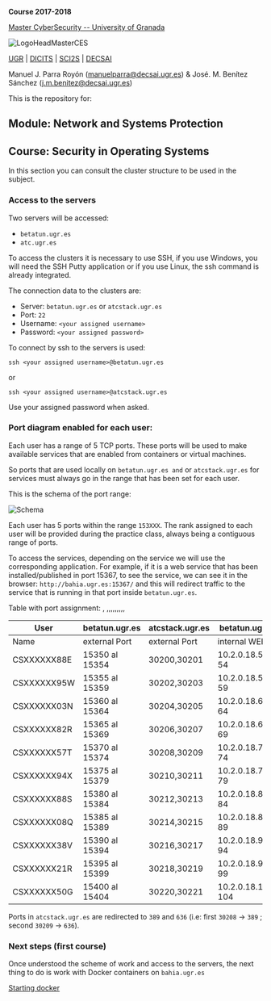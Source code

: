 **Course 2017-2018**

[Master CyberSecurity -- University of Granada](http://ucys.ugr.es/master-propio-en-ciberseguridad/)

![LogoHeadMasterCES](https://sites.google.com/site/manuparra/home/logo_master_ciber.png)


[UGR](http://www.ugr.es) | [DICITS](http://dicits.ugr.es) | [SCI2S](http://sci2s.ugr.es) | [DECSAI](http://decsai.ugr.es)

Manuel J. Parra Royón (manuelparra@decsai.ugr.es) & José. M. Benítez Sánchez (j.m.benitez@decsai.ugr.es)


This is the repository for:

## Module: Network and Systems Protection
## Course: Security in Operating Systems

In this section you can consult the cluster structure to be used in the subject.

### Access to the servers

Two servers will be accessed:

- ```betatun.ugr.es```
- ```atc.ugr.es```

To access the clusters it is necessary to use SSH, if you use Windows, you will need the SSH Putty application or if you use Linux, the ssh command is already integrated.

The connection data to the clusters are:

- Server: ```betatun.ugr.es```   or    ```atcstack.ugr.es```
- Port: ```22```
- Username: ```<your assigned username>```
- Password: ```<your assigned password>```


To connect by ssh to the servers is used:

```ssh <your assigned username>@betatun.ugr.es```

or 

```ssh <your assigned username>@atcstack.ugr.es```

Use your assigned password when asked.


### Port diagram enabled for each user:

Each user has a range of 5 TCP ports. These ports will be used to make available services that are enabled from containers or virtual machines.

So ports that are used locally on ```betatun.ugr.es and``` or ```atcstack.ugr.es``` for services must always go in the range that has been set for each user.

This is the schema of the port range:

![Schema](../imgs/schema.png?raw=true)

Each user has 5 ports within the range ```153XXX```. The rank assigned to each user will be provided during the practice class, always being a contiguous range of ports.

To access the services, depending on the service we will use the corresponding application. For example, if it is a web service that has been installed/published in port 15367, to see the service, we can see it in the browser: ```http://bahia.ugr.es:15367/``` and this will redirect traffic to the service that is running in that port inside ```betatun.ugr.es```.

Table with port assignment:
, ,,,,,,,,,

| 	User      | betatun.ugr.es  | atcstack.ugr.es | betatun.ugr.es  | atcstack.ugr.es|
|-------------|-----------------|-----------------|-----------------|----------------|
| 	Name      |  external  Port |   external Port | internal WEB IP | internal WEB IP|
| CSXXXXXX88E |  15350 al 15354	| 	30200,30201   |10.2.0.18.50-54  | 192.168.10.141 |
| CSXXXXXX95W |  15355 al 15359	| 	30202,30203   |10.2.0.18.55-59  | 192.168.10.142 |
| CSXXXXXX03N |  15360 al 15364	| 	30204,30205   |10.2.0.18.60-64  | 192.168.10.143 |
| CSXXXXXX82R |  15365 al 15369	| 	30206,30207   |10.2.0.18.65-69  | 192.168.10.144 |
| CSXXXXXX57T |  15370 al 15374	| 	30208,30209   |10.2.0.18.70-74  | 192.168.10.145 |
| CSXXXXXX94X |  15375 al 15379	| 	30210,30211   |10.2.0.18.75-79  | 192.168.10.146 |
| CSXXXXXX88S |  15380 al 15384	| 	30212,30213   |10.2.0.18.80-84  | 192.168.10.147 |
| CSXXXXXX08Q |  15385 al 15389	| 	30214,30215   |10.2.0.18.85-89  | 192.168.10.148 |
| CSXXXXXX38V |  15390 al 15394	| 	30216,30217   |10.2.0.18.90-94  | 192.168.10.149 |
| CSXXXXXX21R |  15395 al 15399	| 	30218,30219   |10.2.0.18.95-99  | 192.168.10.150 |
| CSXXXXXX50G |  15400 al 15404	| 	30220,30221   |10.2.0.18.100-104| 192.168.10.151 |


Ports in ```atcstack.ugr.es```  are redirected to ```389``` and ```636``` (i.e: first ```30208``` -> ```389``` ; second ```30209``` -> ```636```).


### Next steps (first course)

Once understood the scheme of work and access to the servers, the next thing to do is work with Docker containers on ```bahia.ugr.es```

[Starting docker](../Docker/starting_docker.md)



